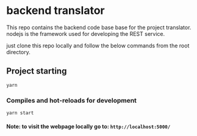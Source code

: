 # backend translator

This repo contains the backend code base base for the project translator.
nodejs is the framework used for developing the REST service.

just clone this repo locally and follow the below commands from the root directory.

## Project starting

```
yarn
```

### Compiles and hot-reloads for development

```
yarn start
```

#### Note: to visit the webpage locally go to: `http://localhost:5000/`
